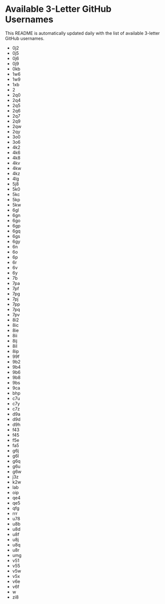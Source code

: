 # Available 3-Letter GitHub Usernames

This README is automatically updated daily with the list of available 3-letter GitHub usernames.

- 0j2
- 0j5
- 0j6
- 0j9
- 0kb
- 1w6
- 1w9
- 1xb
- 2
- 2q0
- 2q4
- 2q5
- 2q6
- 2q7
- 2q9
- 2qw
- 2qy
- 3o0
- 3o6
- 4k2
- 4k6
- 4k8
- 4kv
- 4kw
- 4kz
- 4lg
- 5j8
- 5k0
- 5kc
- 5kp
- 5kw
- 6gl
- 6gn
- 6go
- 6gp
- 6gq
- 6gs
- 6gy
- 6n
- 6o
- 6p
- 6r
- 6v
- 6y
- 7b
- 7pa
- 7pf
- 7pg
- 7pj
- 7pp
- 7pq
- 7pv
- 8i2
- 8ic
- 8ie
- 8ii
- 8ij
- 8il
- 8ip
- 99f
- 9b2
- 9b4
- 9b6
- 9b8
- 9bs
- 9ca
- bhp
- c7u
- c7y
- c7z
- d9a
- d9d
- d9h
- f43
- f45
- f5e
- fa5
- g6j
- g6l
- g6q
- g6u
- g6w
- j3z
- k2w
- lab
- oip
- qe4
- qe5
- qfg
- rrr
- u78
- u8b
- u8d
- u8f
- u8j
- u8q
- u8r
- umg
- v51
- v55
- v5w
- v5x
- v6e
- v6f
- w
- zi8
